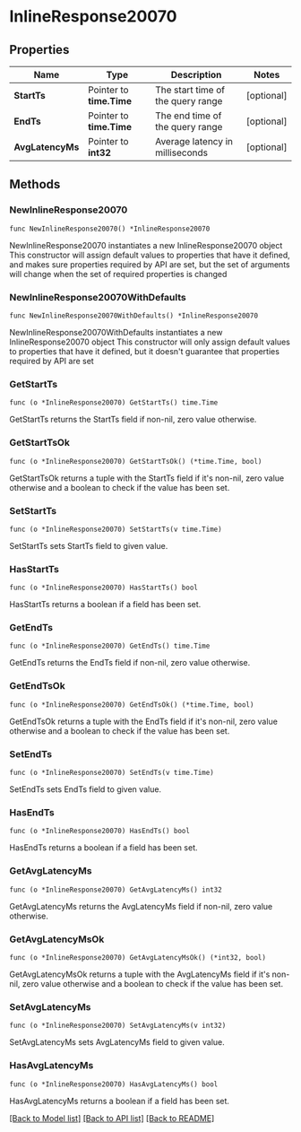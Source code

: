 # InlineResponse20070

## Properties

Name | Type | Description | Notes
------------ | ------------- | ------------- | -------------
**StartTs** | Pointer to **time.Time** | The start time of the query range | [optional] 
**EndTs** | Pointer to **time.Time** | The end time of the query range | [optional] 
**AvgLatencyMs** | Pointer to **int32** | Average latency in milliseconds | [optional] 

## Methods

### NewInlineResponse20070

`func NewInlineResponse20070() *InlineResponse20070`

NewInlineResponse20070 instantiates a new InlineResponse20070 object
This constructor will assign default values to properties that have it defined,
and makes sure properties required by API are set, but the set of arguments
will change when the set of required properties is changed

### NewInlineResponse20070WithDefaults

`func NewInlineResponse20070WithDefaults() *InlineResponse20070`

NewInlineResponse20070WithDefaults instantiates a new InlineResponse20070 object
This constructor will only assign default values to properties that have it defined,
but it doesn't guarantee that properties required by API are set

### GetStartTs

`func (o *InlineResponse20070) GetStartTs() time.Time`

GetStartTs returns the StartTs field if non-nil, zero value otherwise.

### GetStartTsOk

`func (o *InlineResponse20070) GetStartTsOk() (*time.Time, bool)`

GetStartTsOk returns a tuple with the StartTs field if it's non-nil, zero value otherwise
and a boolean to check if the value has been set.

### SetStartTs

`func (o *InlineResponse20070) SetStartTs(v time.Time)`

SetStartTs sets StartTs field to given value.

### HasStartTs

`func (o *InlineResponse20070) HasStartTs() bool`

HasStartTs returns a boolean if a field has been set.

### GetEndTs

`func (o *InlineResponse20070) GetEndTs() time.Time`

GetEndTs returns the EndTs field if non-nil, zero value otherwise.

### GetEndTsOk

`func (o *InlineResponse20070) GetEndTsOk() (*time.Time, bool)`

GetEndTsOk returns a tuple with the EndTs field if it's non-nil, zero value otherwise
and a boolean to check if the value has been set.

### SetEndTs

`func (o *InlineResponse20070) SetEndTs(v time.Time)`

SetEndTs sets EndTs field to given value.

### HasEndTs

`func (o *InlineResponse20070) HasEndTs() bool`

HasEndTs returns a boolean if a field has been set.

### GetAvgLatencyMs

`func (o *InlineResponse20070) GetAvgLatencyMs() int32`

GetAvgLatencyMs returns the AvgLatencyMs field if non-nil, zero value otherwise.

### GetAvgLatencyMsOk

`func (o *InlineResponse20070) GetAvgLatencyMsOk() (*int32, bool)`

GetAvgLatencyMsOk returns a tuple with the AvgLatencyMs field if it's non-nil, zero value otherwise
and a boolean to check if the value has been set.

### SetAvgLatencyMs

`func (o *InlineResponse20070) SetAvgLatencyMs(v int32)`

SetAvgLatencyMs sets AvgLatencyMs field to given value.

### HasAvgLatencyMs

`func (o *InlineResponse20070) HasAvgLatencyMs() bool`

HasAvgLatencyMs returns a boolean if a field has been set.


[[Back to Model list]](../README.md#documentation-for-models) [[Back to API list]](../README.md#documentation-for-api-endpoints) [[Back to README]](../README.md)


